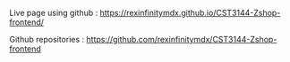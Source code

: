 Live page using github : https://rexinfinitymdx.github.io/CST3144-Zshop-frontend/

Github repositories : https://github.com/rexinfinitymdx/CST3144-Zshop-frontend